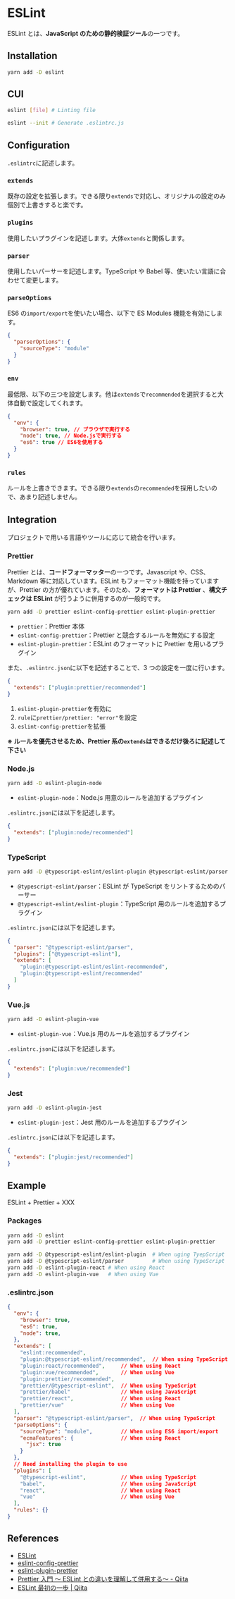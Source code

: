 # ESLint

ESLint とは、**JavaScript のための静的検証ツール**の一つです。

## Installation

```bash
yarn add -D eslint
```

## CUI

```bash
eslint [file] # Linting file

eslint --init # Generate .eslintrc.js
```

## Configuration

`.eslintrc`に記述します。

### `extends`

既存の設定を拡張します。できる限り`extends`で対応し、オリジナルの設定のみ個別で上書きすると楽です。

### `plugins`

使用したいプラグインを記述します。大体`extends`と関係します。

### `parser`

使用したいパーサーを記述します。TypeScript や Babel 等、使いたい言語に合わせて変更します。

### `parseOptions`

ES6 の`import/export`を使いたい場合、以下で ES Modules 機能を有効にします。

```json
{
  "parserOptions": {
    "sourceType": "module"
  }
}
```

### `env`

最低限、以下の三つを設定します。他は`extends`で`recommended`を選択すると大体自動で設定してくれます。

```json
{
  "env": {
    "browser": true, // ブラウザで実行する
    "node": true, // Node.jsで実行する
    "es6": true // ES6を使用する
  }
}
```

### `rules`

ルールを上書きできます。できる限り`extends`の`recommended`を採用したいので、あまり記述しません。

## Integration

プロジェクトで用いる言語やツールに応じて統合を行います。

### Prettier

Prettier とは、**コードフォーマッター**の一つです。Javascript や、CSS、Markdown 等に対応しています。ESLint もフォーマット機能を持っていますが、Prettier の方が優れています。そのため、**フォーマットは Prettier** 、**構文チェックは ESLint** が行うように併用するのが一般的です。

```bash
yarn add -D prettier eslint-config-prettier eslint-plugin-prettier
```

- `prettier`：Prettier 本体
- `eslint-config-prettier`：Prettier と競合するルールを無効にする設定
- `eslint-plugin-prettier`：ESLint のフォーマットに Prettier を用いるプラグイン

また、`.eslintrc.json`に以下を記述することで、3 つの設定を一度に行います。

```json
{
  "extends": ["plugin:prettier/recommended"]
}
```

1. `eslint-plugin-prettier`を有効に
2. `rule`に`prettier/prettier: "error"`を設定
3. `eslint-config-prettier`を拡張

**※ ルールを優先させるため、Prettier 系の`extends`はできるだけ後ろに記述して下さい**

### Node.js

```bash
yarn add -D eslint-plugin-node
```

- `eslint-plugin-node`：Node.js 用意のルールを追加するプラグイン

`.eslintrc.json`には以下を記述します。

```json
{
  "extends": ["plugin:node/recommended"]
}
```

### TypeScript

```bash
yarn add -D @typescript-eslint/eslint-plugin @typescript-eslint/parser
```

- `@typescript-eslint/parser`：ESLint が TypeScript をリントするためのパーサー
- `@typescript-eslint/eslint-plugin`：TypeScript 用のルールを追加するプラグイン

`.eslintrc.json`には以下を記述します。

```json
{
  "parser": "@typescript-eslint/parser",
  "plugins": ["@typescript-eslint"],
  "extends": [
    "plugin:@typescript-eslint/eslint-recommended",
    "plugin:@typescript-eslint/recommended"
  ]
}
```

### Vue.js

```bash
yarn add -D eslint-plugin-vue
```

- `eslint-plugin-vue`：Vue.js 用のルールを追加するプラグイン

`.eslintrc.json`には以下を記述します。

```json
{
  "extends": ["plugin:vue/recommended"]
}
```

### Jest

```bash
yarn add -D eslint-plugin-jest
```

- `eslint-plugin-jest`：Jest 用のルールを追加するプラグイン

`.eslintrc.json`には以下を記述します。

```json
{
  "extends": ["plugin:jest/recommended"]
}
```

## Example

ESLint + Prettier + XXX

### Packages

```bash
yarn add -D eslint
yarn add -D prettier eslint-config-prettier eslint-plugin-prettier

yarn add -D @typescript-eslint/eslint-plugin  # When uging TyepScript
yarn add -D @typescript-eslint/parser         # When using TypeScript
yarn add -D eslint-plugin-react # When using React
yarn add -D eslint-plugin-vue   # When using Vue
```

### .eslintrc.json

```json
{
  "env": {
    "browser": true,
    "es6": true,
    "node": true,
  },
  "extends": [
    "eslint:recommended",
    "plugin:@typescript-eslint/recommended",  // When using TypeScript
    "plugin:react/recommended",     // When using React
    "plugin:vue/recommended",       // When using Vue
    "plugin:prettier/recommended",
    "prettier/@typescript-eslint",  // When using TypeScript
    "prettier/babel"                // When using JavaScript
    "prettier/react",               // When using React
    "prettier/vue"                  // When using Vue
  ],
  "parser": "@typescript-eslint/parser",  // When using TypeScript
  "parseOptions": {
    "sourceType": "module",         // When using ES6 import/export
    "ecmaFeatures": {               // When using React
      "jsx": true
    }
  },
  // Need installing the plugin to use
  "plugins": [
    "@typescript-eslint",           // When using TypeScript
    "babel",                        // When using JavaScript
    "react",                        // When using React
    "vue"                           // When using Vue
  ],
  "rules": {}
}
```

## References

- [ESLint](https://eslint.org/)
- [eslint-config-prettier](https://github.com/prettier/eslint-config-prettier)
- [eslint-plugin-prettier](https://github.com/prettier/eslint-plugin-prettier)
- [Prettier 入門 ～ ESLint との違いを理解して併用する～ - Qiita](https://qiita.com/soarflat/items/06377f3b96964964a65d)
- [ESLint 最初の一歩 | Qiita](https://qiita.com/mysticatea/items/f523dab04a25f617c87d)
